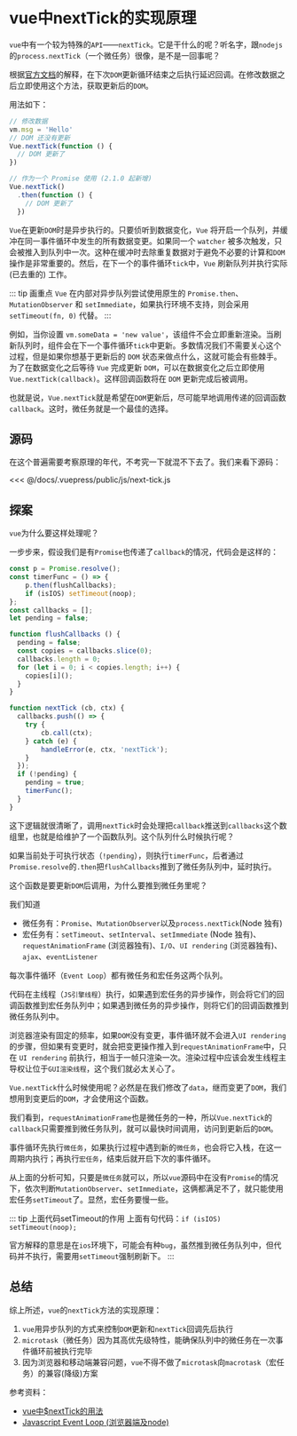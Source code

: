 # vue中nextTick的实现原理
`vue`中有一个较为特殊的`API`——`nextTick`。它是干什么的呢？听名字，跟`nodejs`的`process.nextTick`（一个微任务）很像，是不是一回事呢？

根据[官方文档](https://cn.vuejs.org/v2/api/index.html#Vue-nextTick)的解释，在下次`DOM`更新循环结束之后执行延迟回调。在修改数据之后立即使用这个方法，获取更新后的`DOM`。

用法如下：
``` js
// 修改数据
vm.msg = 'Hello'
// DOM 还没有更新
Vue.nextTick(function () {
  // DOM 更新了
})

// 作为一个 Promise 使用 (2.1.0 起新增)
Vue.nextTick()
  .then(function () {
    // DOM 更新了
  })
```

`Vue`在更新`DOM`时是异步执行的。只要侦听到数据变化，`Vue` 将开启一个队列，并缓冲在同一事件循环中发生的所有数据变更。如果同一个 `watcher` 被多次触发，只会被推入到队列中一次。这种在缓冲时去除重复数据对于避免不必要的计算和`DOM`操作是非常重要的。然后，在下一个的事件循环`tick`中，`Vue` 刷新队列并执行实际 (已去重的) 工作。

::: tip 画重点
`Vue` 在内部对异步队列尝试使用原生的 `Promise.then`、`MutationObserver` 和 `setImmediate`，如果执行环境不支持，则会采用 `setTimeout(fn, 0)` 代替。
:::

例如，当你设置 `vm.someData = 'new value'`，该组件不会立即重新渲染。当刷新队列时，组件会在下一个事件循环`tick`中更新。多数情况我们不需要关心这个过程，但是如果你想基于更新后的 `DOM` 状态来做点什么，这就可能会有些棘手。为了在数据变化之后等待 `Vue` 完成更新 `DOM`，可以在数据变化之后立即使用 `Vue.nextTick(callback)`。这样回调函数将在 `DOM` 更新完成后被调用。

也就是说，`Vue.nextTick`就是希望在`DOM`更新后，尽可能早地调用传递的回调函数`callback`。这时，微任务就是一个最佳的选择。

## 源码
在这个普遍需要考察原理的年代，不考究一下就混不下去了。我们来看下源码：

<<< @/docs/.vuepress/public/js/next-tick.js

## 探案
`vue`为什么要这样处理呢？

一步步来，假设我们是有`Promise`也传递了`callback`的情况，代码会是这样的：
``` js
const p = Promise.resolve();
const timerFunc = () => {
    p.then(flushCallbacks);
    if (isIOS) setTimeout(noop);
};
const callbacks = [];
let pending = false;

function flushCallbacks () {
  pending = false;
  const copies = callbacks.slice(0);
  callbacks.length = 0;
  for (let i = 0; i < copies.length; i++) {
    copies[i]();
  }
}

function nextTick (cb, ctx) {
  callbacks.push(() => {
    try {
        cb.call(ctx);
    } catch (e) {
        handleError(e, ctx, 'nextTick');
    }
  });
  if (!pending) {
    pending = true;
    timerFunc();
  }
}
```
这下逻辑就很清晰了，调用`nextTick`时会处理把`callback`推送到`callbacks`这个数组里，也就是给维护了一个函数队列。这个队列什么时候执行呢？

如果当前处于可执行状态（`!pending`），则执行`timerFunc`，后者通过`Promise.resolve`的`.then`把`flushCallbacks`推到了微任务队列中，延时执行。

这个函数是要更新`DOM`后调用，为什么要推到微任务里呢？

我们知道
- 微任务有：`Promise`、`MutationObserver`以及`process.nextTick`(Node 独有)
- 宏任务有：`setTimeout`、`setInterval`、`setImmediate` (Node 独有)、`requestAnimationFrame` (浏览器独有)、`I/O`、`UI rendering` (浏览器独有)、 `ajax`、`eventListener`

每次事件循环（`Event Loop`）都有微任务和宏任务这两个队列。

代码在主线程（`JS引擎线程`）执行，如果遇到宏任务的异步操作，则会将它们的回调函数推到宏任务队列中；如果遇到微任务的异步操作，则将它们的回调函数推到微任务队列中。

浏览器渲染有固定的频率，如果`DOM`没有变更，事件循环就不会进入`UI rendering`的步骤，但如果有变更时，就会把变更操作推入到`requestAnimationFrame`中，只在 `UI rendering` 前执行，相当于一帧只渲染一次。渲染过程中应该会发生线程主导权让位于`GUI渲染线程`，这个我们就必太关心了。

`Vue.nextTick`什么时候使用呢？必然是在我们修改了`data`，继而变更了`DOM`，我们想用到变更后的`DOM`，才会使用这个函数。

我们看到，`requestAnimationFrame`也是微任务的一种，所以`Vue.nextTick`的`callback`只需要推到微任务队列，就可以最快时间调用，访问到更新后的`DOM`。

事件循环先执行`微任务`，如果执行过程中遇到新的`微任务`，也会将它入栈，在这一周期内执行；再执行`宏任务`，结束后就开启下次的事件循环。

从上面的分析可知，只要是`微任务`就可以，所以`vue`源码中在没有`Promise`的情况下，依次判断`MutationObserver`、`setImmediate`，这俩都满足不了，就只能使用宏任务`setTimeout`了。显然，宏任务要慢一些。

::: tip 上面代码setTimeout的作用
上面有句代码：`if (isIOS) setTimeout(noop);`

官方解释的意思是在`ios`环境下，可能会有种`bug`，虽然推到微任务队列中，但代码并不执行，需要用`setTimeout`强制刷新下。
:::

## 总结

综上所述，`vue`的`nextTick`方法的实现原理：

1. `vue`用异步队列的方式来控制`DOM`更新和`nextTick`回调先后执行
2. `microtask`（微任务）因为其高优先级特性，能确保队列中的微任务在一次事件循环前被执行完毕
3. 因为浏览器和移动端兼容问题，`vue`不得不做了`microtask`向`macrotask`（宏任务）的兼容(降级)方案

参考资料：
- [vue中$nextTick的用法](https://www.cnblogs.com/chaoyuehedy/p/8985425.html)
- [Javascript Event Loop (浏览器端及node)](https://juejin.cn/post/6844904118494969864#heading-7)